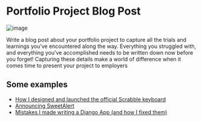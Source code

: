 # Portfolio Project Blog Post

![image](https://github.com/RichardMiruka/alx-system_engineering-devops/assets/105627752/555d5bb5-3c5b-4db2-a9e6-9e649e0158ee)

Write a blog post about your portfolio project to capture all the trials and learnings you’ve encountered along the way. Everything you struggled with, and everything you’ve accomplished needs to be written down now before you forget! Capturing these details make a world of difference when it comes time to present your project to employers

## Some examples

* [ How I designed and launched the official Scrabble keyboard](https://hackernoon.com/follow-your-dreams-literally-how-i-designed-and-launched-the-official-scrabble-keyboard-d1ce3ab0f047)
* [Announcing SweetAlert](https://medium.com/@edwards/announcing-sweetalert-2-0-eebd2f66bac2)
* [Mistakes I made writing a Django App (and how I fixed them)](https://hackernoon.com/mistakes-i-made-writing-a-django-app-and-how-i-fixed-them-16de4e632042)

